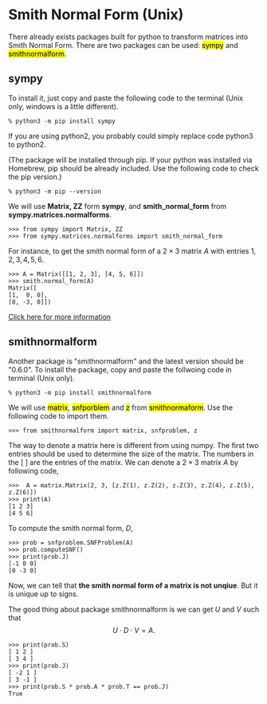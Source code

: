 # Smith Normal Form (Unix)
There already exists packages built for python to transform matrices into Smith Normal Form. There are two packages can be used: <mark>sympy</mark> and <mark>smithnormalform</mark>. 
## sympy
To install it, just copy and paste the following code to the terminal (Unix only, windows is a little different). 
```
% python3 -m pip install sympy
```
If you are using python2, you probably could simply replace code python3 to python2. 

(The package will be installed through pip. If your python was installed via Homebrew, pip should be already included. Use the following code to check the pip version.)

```
% python3 -m pip --version
```
We will use **Matrix, ZZ** form **sympy**, and **smith_normal_form** from **sympy.matrices.normalforms**.

```python3
>>> from sympy import Matrix, ZZ
>>> from sympy.matrices.normalforms import smith_normal_form
```

For instance, to get the smith normal form of a $2\times 3$ matrix $A$ with entries $1, 2, 3, 4, 5, 6$. 

```python3
>>> A = Matrix([[1, 2, 3], [4, 5, 6]])
>>> smith.normal_form(A)
Matrix([
[1,  0, 0],
[0, -3, 0]])
```
[Click here for more information](https://docs.sympy.org/latest/modules/matrices/normalforms.html)

## smithnormalform

Another package is "smithnormalform" and the latest version should be "0.6.0". 
To install the package, copy and paste the follwoing code in terminal (Unix only). 

```
% python3 -m pip install smithnormalform
```


We will use <mark >matrix</mark>, <mark >snfporblem</mark> and  <mark >z</mark> from <mark>smithnormaform</mark>. Use the following code to import them. 

```python3
>>> from smithnormalform import matrix, snfproblem, z
```
The way to denote a matrix here is different from using numpy. The first two entries should be used to determine the size of the matrix. The numbers in the [ ] are the entries of the matrix. We can denote a $2\times 3$ matrix $A$ by following code, 

```python3
>>>  A = matrix.Matrix(2, 3, [z.Z(1), z.Z(2), z.Z(3), z.Z(4), z.Z(5), z.Z(6)])
>>> print(A)
[1 2 3]
[4 5 6]
```
To compute the smith normal form, $D$, 

```python3
>>> prob = snfproblem.SNFProblem(A)
>>> prob.computeSNF()
>>> print(prob.J)
[-1 0 0]
[0 -3 0]
```
Now, we can tell that **the smith normal form of a matrix is not unqiue**. But it is unique up to signs. 

The good thing about package smithnormalform is we can get $U$ and $V$ such that 
$$
U\cdot D\cdot V = A. 
$$
```
>>> print(prob.S)
[ 1 2 ]
[ 3 4 ]
>>> print(prob.J)
[ -2 1 ]
[ 3 -1 ]
>>> print(prob.S * prob.A * prob.T == prob.J)
True
```


